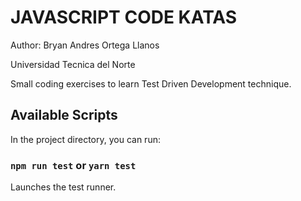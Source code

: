 # JAVASCRIPT CODE KATAS

Author: Bryan Andres Ortega Llanos

Universidad Tecnica del Norte

Small coding exercises to learn Test Driven Development technique.


## Available Scripts

In the project directory, you can run:

### `npm run test` or  `yarn test`

Launches the test runner.
